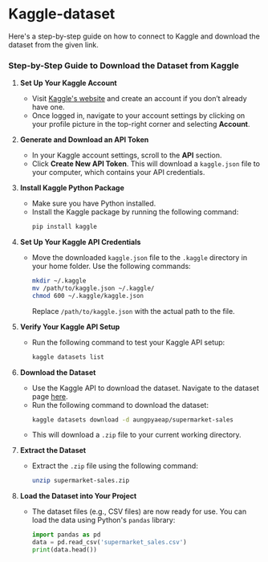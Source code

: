 # Kaggle-dataset
Here's a step-by-step guide on how to connect to Kaggle and download the dataset from the given link.



### Step-by-Step Guide to Download the Dataset from Kaggle

1. **Set Up Your Kaggle Account**  
   - Visit [Kaggle's website](https://www.kaggle.com) and create an account if you don’t already have one.  
   - Once logged in, navigate to your account settings by clicking on your profile picture in the top-right corner and selecting **Account**.

2. **Generate and Download an API Token**  
   - In your Kaggle account settings, scroll to the **API** section.  
   - Click **Create New API Token**. This will download a `kaggle.json` file to your computer, which contains your API credentials.

3. **Install Kaggle Python Package**  
   - Make sure you have Python installed.  
   - Install the Kaggle package by running the following command:  
     ```bash
     pip install kaggle
     ```

4. **Set Up Your Kaggle API Credentials**  
   - Move the downloaded `kaggle.json` file to the `.kaggle` directory in your home folder. Use the following commands:  
     ```bash
     mkdir ~/.kaggle
     mv /path/to/kaggle.json ~/.kaggle/
     chmod 600 ~/.kaggle/kaggle.json
     ```
     Replace `/path/to/kaggle.json` with the actual path to the file.

5. **Verify Your Kaggle API Setup**  
   - Run the following command to test your Kaggle API setup:  
     ```bash
     kaggle datasets list
     ```

6. **Download the Dataset**  
   - Use the Kaggle API to download the dataset. Navigate to the dataset page [here](https://www.kaggle.com/datasets/aungpyaeap/supermarket-sales).  
   - Run the following command to download the dataset:  
     ```bash
     kaggle datasets download -d aungpyaeap/supermarket-sales
     ```
   - This will download a `.zip` file to your current working directory.

7. **Extract the Dataset**  
   - Extract the `.zip` file using the following command:  
     ```bash
     unzip supermarket-sales.zip
     ```

8. **Load the Dataset into Your Project**  
   - The dataset files (e.g., CSV files) are now ready for use. You can load the data using Python's `pandas` library:  
     ```python
     import pandas as pd
     data = pd.read_csv('supermarket_sales.csv')
     print(data.head())
     ```

